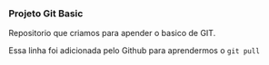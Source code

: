 ### Projeto Git Basic
Repositorio que criamos para apender o basico de GIT.

Essa linha foi adicionada pelo Github para aprendermos o `git pull`
